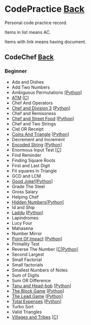 # CodePractice [Back](https://blog.fish-404.icu/CodePractice/)
Personal code practice record.

Items in list means AC.

Items with link means having document.

## CodeChef [Back](https://blog.fish-404.icu/CodePractice/CodeChef/)

### Beginner 

* Ada and Dishes
* Add Two Numbers
* Ambiguous Permutations [[Python](https://github.com/fish-404/CodePractice/blob/main/CodeChef/Beginner/Ambiguous%20Permutations/Ambiguous%20Permutations.py)]
* [ATM](https://blog.fish-404.icu/CodePractice/CodeChef/Beginner/Chef%20and%20Division%203/) [[C](https://github.com/fish-404/CodePractice/blob/main/CodeChef/Beginner/ATM/ATM.c)]
* Chef And Operators
* [Chef and Division 3](https://blog.fish-404.icu/CodePractice/CodeChef/Beginner/Chef%20and%20Division%203/) [[Python](https://github.com/fish-404/CodePractice/blob/main/CodeChef/Beginner/Chef%20and%20Division%203/Chef%20and%20Division%203.py)]
* Chef and Remissness
* [Chef and Street Food](https://blog.fish-404.icu/CodePractice/CodeChef/Beginner/Chef%20and%20Street%20Food/) [[Python](https://github.com/fish-404/CodePractice/blob/main/CodeChef/Beginner/Chef%20and%20Street%20Food/Chef%20and%20Street%20Food.py)]
* Chef and Two Strings
* Ciel OR Receipt
* [Coins And Triangle](https://blog.fish-404.icu/CodePractice/CodeChef/Beginner/Coins%20And%20Triangle/) [[Python](https://github.com/fish-404/CodePractice/blob/main/CodeChef/Beginner/Coins%20And%20Trianlge/Coins%20And%20Trianlge.py)]
* Decrement and Increment
* [Encoded String](https://blog.fish-404.icu/CodePractice/CodeChef/Beginner/Encoded%20String) [[Python](https://github.com/fish-404/CodePractice/blob/main/CodeChef/Beginner/Encoded%20String/Encoded%20String.py)]
* Enormous Input Test [[C](https://github.com/fish-404/CodePractice/blob/main/CodeChef/Beginner/Enormous%20Input%20Test/Enormous%20Input%20Test.c)]
* Find Reminder
* Finding Square Roots
* First and Last Digit
* Fit squares in Triangle
* GCD and LCM
* [Good Joke!](https://blog.fish-404.icu/CodePractice/CodeChef/Beginner/Good%20Joke!/)[[Python](https://github.com/fish-404/CodePractice/blob/main/CodeChef/Beginner/Good%20Joke!/Good%20Joke!.py)]
* Grade The Steel
* Gross Salary
* Helping Chef
* [Hidden Numbers](https://blog.fish-404.icu/CodePractice/CodeChef/Beginner/Hidden%20Numbers/)[[Python](https://github.com/fish-404/CodePractice/blob/main/CodeChef/Beginner/Hidden%20Numbers/Hidden%20Numbers.py)]
* Id and Ship
* [Laddu](https://blog.fish-404.icu/CodePractice/CodeChef/Beginner/Laddu/) [[Python](https://github.com/fish-404/CodePractice/blob/main/CodeChef/Beginner/Laddu/Laddu.py)]
* Lapindromes
* Lucy Four
* Mahasena
* Number Mirror
* [Point Of Impact](https://blog.fish-404.icu/CodePractice/CodeChef/Beginner/Point%20Of%20Impact/) [[Python](https://github.com/fish-404/CodePractice/blob/main/CodeChef/Beginner/Point%20Of%20Impact/Point%20Of%20Impact.py)]
* Primality Test
* Reverse The Number [[C](https://github.com/fish-404/CodePractice/blob/main/CodeChef/Beginner/Reverse%20The%20Number/Reverse%20The%20Number.c)\|[Python](https://github.com/fish-404/CodePractice/blob/main/CodeChef/Beginner/Reverse%20The%20Number/Reverse%20The%20Number.py)]
* Second Largest
* Small Factorial
* Small factorials
* Smallest Numbers of Notes
* Sum of Digits
* Sum OR Difference
* [Tanu and Head-bob](https://blog.fish-404.icu/CodePractice/CodeChef/Beginner/Tanu%20and%20Head-bob/) [[Python](https://github.com/fish-404/CodePractice/blob/main/CodeChef/Beginner/Tanu%20and%20Head-bob/Tanu%20and%20Head-bob.py)]  
* [The Block Game](https://blog.fish-404.icu/CodePractice/CodeChef/Beginner/The%20Block%20Game/) [[Python](https://github.com/fish-404/CodePractice/blob/main/CodeChef/Beginner/The%20Block%20Game/The%20Block%20Game.py)]
* [The Lead Game](https://blog.fish-404.icu/CodePractice/CodeChef/Beginner/The%20Lead%20Game/) [[Python](https://github.com/fish-404/CodePractice/blob/main/CodeChef/Beginner/The%20Lead%20Game/The%20Lead%20Game.py)]
* [Total Expenses](https://blog.fish-404.icu/CodePractice/CodeChef/Beginner/Total%20Expenses/) [[Python](https://github.com/fish-404/CodePractice/blob/main/CodeChef/Beginner/Total%20Expenses/Total%20Expenses.py)]
* Turbo Sort
* Valid Triangles
* [Villages and Tribes](https://blog.fish-404.icu/CodePractice/CodeChef/Beginner/Villages%20and%20Tribes/) [[C](https://github.com/fish-404/CodePractice/blob/main/CodeChef/Beginner/Villages%20and%20Tribes/Villages%20and%20Tribes.c)]
